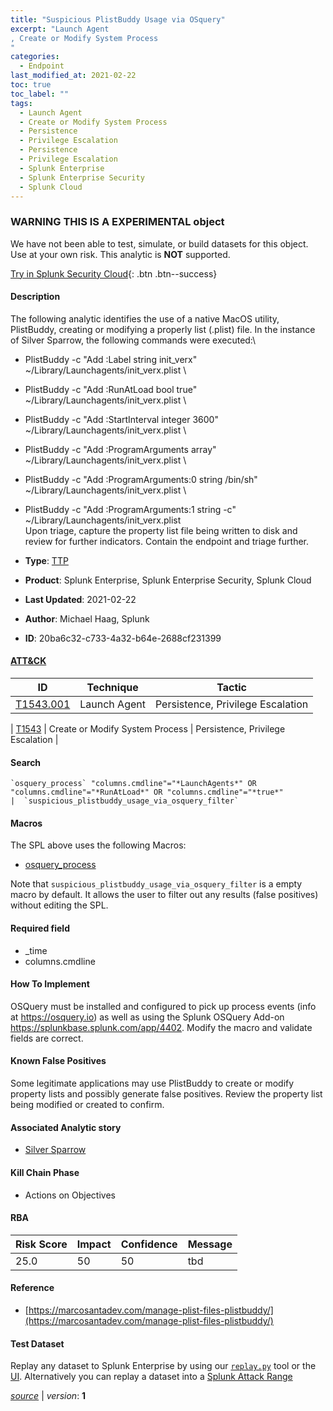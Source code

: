 ```yaml
---
title: "Suspicious PlistBuddy Usage via OSquery"
excerpt: "Launch Agent
, Create or Modify System Process
"
categories:
  - Endpoint
last_modified_at: 2021-02-22
toc: true
toc_label: ""
tags:
  - Launch Agent
  - Create or Modify System Process
  - Persistence
  - Privilege Escalation
  - Persistence
  - Privilege Escalation
  - Splunk Enterprise
  - Splunk Enterprise Security
  - Splunk Cloud
---
```


###  WARNING THIS IS A EXPERIMENTAL object
We have not been able to test, simulate, or build datasets for this object. Use at your own risk. This analytic is **NOT** supported.


[Try in Splunk Security Cloud](https://www.splunk.com/en_splunk_app_enrichmentus/cyber-security.html){: .btn .btn--success}

#### Description

The following analytic identifies the use of a native MacOS utility, PlistBuddy, creating or modifying a properly list (.plist) file. In the instance of Silver Sparrow, the following commands were executed:\
- PlistBuddy -c "Add :Label string init_verx" ~/Library/Launchagents/init_verx.plist \
- PlistBuddy -c "Add :RunAtLoad bool true" ~/Library/Launchagents/init_verx.plist \
- PlistBuddy -c "Add :StartInterval integer 3600" ~/Library/Launchagents/init_verx.plist \
- PlistBuddy -c "Add :ProgramArguments array" ~/Library/Launchagents/init_verx.plist \
- PlistBuddy -c "Add :ProgramArguments:0 string /bin/sh" ~/Library/Launchagents/init_verx.plist \
- PlistBuddy -c "Add :ProgramArguments:1 string -c" ~/Library/Launchagents/init_verx.plist \
Upon triage, capture the property list file being written to disk and review for further indicators. Contain the endpoint and triage further.

- **Type**: [TTP](https://github.com/splunk/security_content/wiki/object-Analytic-Types)
- **Product**: Splunk Enterprise, Splunk Enterprise Security, Splunk Cloud


- **Last Updated**: 2021-02-22
- **Author**: Michael Haag, Splunk
- **ID**: 20ba6c32-c733-4a32-b64e-2688cf231399


#### [ATT&CK](https://attack.mitre.org/)

| ID             | Technique        |  Tactic             |
| -------------- | ---------------- |-------------------- |
| [T1543.001](https://attack.mitre.org/techniques/T1543/001/) | Launch Agent | Persistence, Privilege Escalation |

| [T1543](https://attack.mitre.org/techniques/T1543/) | Create or Modify System Process | Persistence, Privilege Escalation |

#### Search

```
`osquery_process` "columns.cmdline"="*LaunchAgents*" OR "columns.cmdline"="*RunAtLoad*" OR "columns.cmdline"="*true*" 
|  `suspicious_plistbuddy_usage_via_osquery_filter`
```

#### Macros
The SPL above uses the following Macros:
* [osquery_process](https://github.com/splunk/security_content/blob/develop/macros/osquery_process.yml)

Note that `suspicious_plistbuddy_usage_via_osquery_filter` is a empty macro by default. It allows the user to filter out any results (false positives) without editing the SPL.

#### Required field
* _time
* columns.cmdline


#### How To Implement
OSQuery must be installed and configured to pick up process events (info at https://osquery.io) as well as using the Splunk OSQuery Add-on https://splunkbase.splunk.com/app/4402. Modify the macro and validate fields are correct.

#### Known False Positives
Some legitimate applications may use PlistBuddy to create or modify property lists and possibly generate false positives. Review the property list being modified or created to confirm.

#### Associated Analytic story
* [Silver Sparrow](/stories/silver_sparrow)


#### Kill Chain Phase
* Actions on Objectives



#### RBA

| Risk Score  | Impact      | Confidence   | Message      |
| ----------- | ----------- |--------------|--------------|
| 25.0 | 50 | 50 | tbd |




#### Reference

* [https://marcosantadev.com/manage-plist-files-plistbuddy/](https://marcosantadev.com/manage-plist-files-plistbuddy/)



#### Test Dataset
Replay any dataset to Splunk Enterprise by using our [`replay.py`](https://github.com/splunk/attack_data#using-replaypy) tool or the [UI](https://github.com/splunk/attack_data#using-ui).
Alternatively you can replay a dataset into a [Splunk Attack Range](https://github.com/splunk/attack_range#replay-dumps-into-attack-range-splunk-server)



[*source*](https://github.com/splunk/security_content/tree/develop/detections/experimental/endpoint/suspicious_plistbuddy_usage_via_osquery.yml) \| *version*: **1**